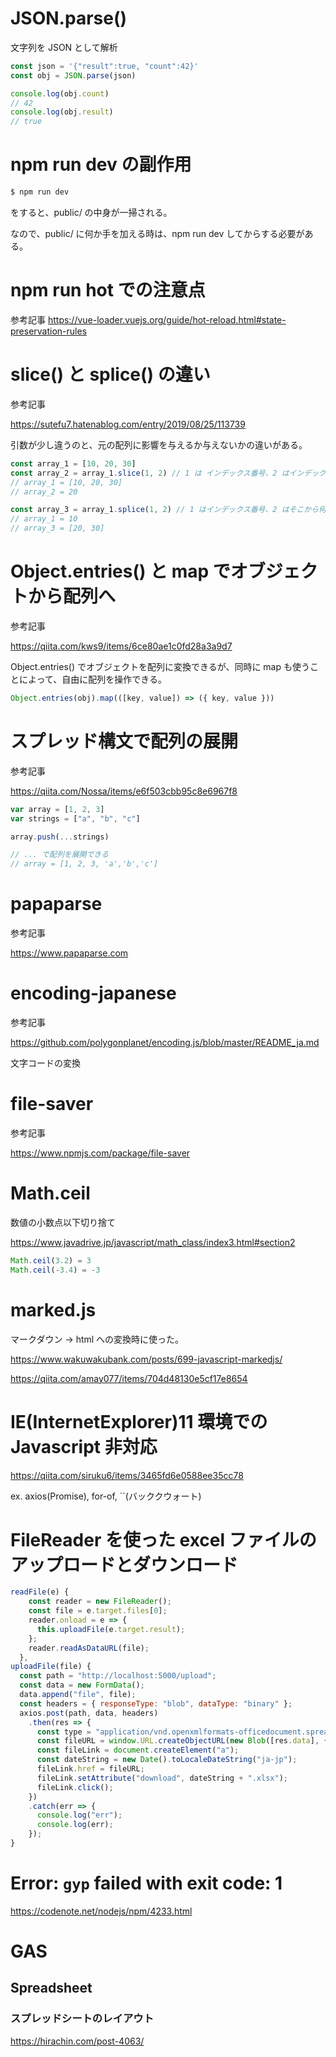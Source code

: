 # JSON.parse()

文字列を JSON として解析

```js
const json = '{"result":true, "count":42}'
const obj = JSON.parse(json)

console.log(obj.count)
// 42
console.log(obj.result)
// true
```

# npm run dev の副作用

```js
$ npm run dev
```

をすると、public/ の中身が一掃される。

なので、public/ に何か手を加える時は、npm run dev してからする必要がある。

# npm run hot での注意点

参考記事
https://vue-loader.vuejs.org/guide/hot-reload.html#state-preservation-rules

# slice() と splice() の違い

参考記事

https://sutefu7.hatenablog.com/entry/2019/08/25/113739

引数が少し違うのと、元の配列に影響を与えるか与えないかの違いがある。

```js
const array_1 = [10, 20, 30]
const array_2 = array_1.slice(1, 2) // 1 は インデックス番号、2 はインデックス番号ではなく普通の順番(つまり 20)
// array_1 = [10, 20, 30]
// array_2 = 20

const array_3 = array_1.splice(1, 2) // 1 はインデックス番号、2 はそこから何個分とるか
// array_1 = 10
// array_3 = [20, 30]
```

# Object.entries() と map でオブジェクトから配列へ

参考記事

https://qiita.com/kws9/items/6ce80ae1c0fd28a3a9d7

Object.entries() でオブジェクトを配列に変換できるが、同時に map も使うことによって、自由に配列を操作できる。

```js
Object.entries(obj).map(([key, value]) => ({ key, value }))
```

# スプレッド構文で配列の展開

参考記事

https://qiita.com/Nossa/items/e6f503cbb95c8e6967f8

```js
var array = [1, 2, 3]
var strings = ["a", "b", "c"]

array.push(...strings)

// ... で配列を展開できる
// array = [1, 2, 3, 'a','b','c']
```

# papaparse

参考記事

https://www.papaparse.com

# encoding-japanese

参考記事

https://github.com/polygonplanet/encoding.js/blob/master/README_ja.md

文字コードの変換

# file-saver

参考記事

https://www.npmjs.com/package/file-saver

# Math.ceil

数値の小数点以下切り捨て

https://www.javadrive.jp/javascript/math_class/index3.html#section2

```js
Math.ceil(3.2) = 3
Math.ceil(-3.4) = -3
```

# marked.js

マークダウン → html への変換時に使った。

https://www.wakuwakubank.com/posts/699-javascript-markedjs/

https://qiita.com/amay077/items/704d48130e5cf17e8654

# IE(InternetExplorer)11 環境での Javascript 非対応

https://qiita.com/siruku6/items/3465fd6e0588ee35cc78

ex. axios(Promise), for-of, ``(バッククウォート)


# FileReader を使った excel ファイルのアップロードとダウンロード

```javascript
readFile(e) {
    const reader = new FileReader();
    const file = e.target.files[0];
    reader.onload = e => {
      this.uploadFile(e.target.result);
    };
    reader.readAsDataURL(file);
  },
uploadFile(file) {
  const path = "http://localhost:5000/upload";
  const data = new FormData();
  data.append("file", file);
  const headers = { responseType: "blob", dataType: "binary" };
  axios.post(path, data, headers)
    .then(res => {
      const type = "application/vnd.openxmlformats-officedocument.spreadsheetml.sheet";
      const fileURL = window.URL.createObjectURL(new Blob([res.data], { type: type }));
      const fileLink = document.createElement("a");
      const dateString = new Date().toLocaleDateString("ja-jp");
      fileLink.href = fileURL;
      fileLink.setAttribute("download", dateString + ".xlsx");
      fileLink.click();
    })
    .catch(err => {
      console.log("err");
      console.log(err);
    });
}
```

#  Error: `gyp` failed with exit code: 1

https://codenote.net/nodejs/npm/4233.html

# GAS

## Spreadsheet

### スプレッドシートのレイアウト

https://hirachin.com/post-4063/